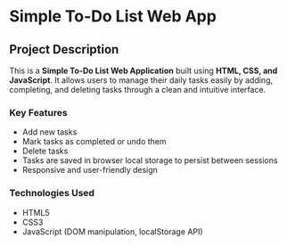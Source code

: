 # Simple To-Do List Web App

## Project Description

This is a **Simple To-Do List Web Application** built using **HTML, CSS, and JavaScript**. It allows users to manage their daily tasks easily by adding, completing, and deleting tasks through a clean and intuitive interface.

### Key Features

- Add new tasks  
- Mark tasks as completed or undo them  
- Delete tasks  
- Tasks are saved in browser local storage to persist between sessions  
- Responsive and user-friendly design  

### Technologies Used

- HTML5  
- CSS3  
- JavaScript (DOM manipulation, localStorage API)  

